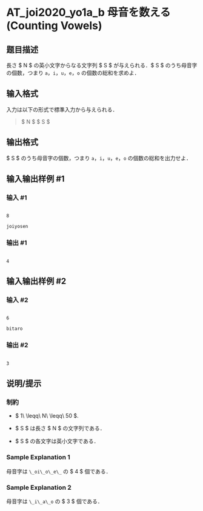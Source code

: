 # AT_joi2020_yo1a_b 母音を数える (Counting Vowels)

## 题目描述

[problemUrl]: https://atcoder.jp/contests/joi2020yo1a/tasks/joi2020_yo1a_b

長さ $ N $ の英小文字からなる文字列 $ S $ が与えられる．$ S $ のうち母音字の個数，つまり `a`，`i`，`u`，`e`，`o` の個数の総和を求めよ．

## 输入格式

入力は以下の形式で標準入力から与えられる．

> $ N $ $ S $

## 输出格式

$ S $ のうち母音字の個数，つまり `a`，`i`，`u`，`e`，`o` の個数の総和を出力せよ．

## 输入输出样例 #1

### 输入 #1

```
8
joiyosen
```

### 输出 #1

```
4
```

## 输入输出样例 #2

### 输入 #2

```
6
bitaro
```

### 输出 #2

```
3
```

## 说明/提示

### 制約

- $ 1\ \leqq\ N\ \leqq\ 50 $.
- $ S $ は長さ $ N $ の文字列である．
- $ S $ の各文字は英小文字である．

### Sample Explanation 1

母音字は `\_oi\_o\_e\_` の $ 4 $ 個である．

### Sample Explanation 2

母音字は `\_i\_a\_o` の $ 3 $ 個である．